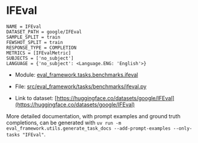 # IFEval

````
NAME = IFEval
DATASET_PATH = google/IFEval
SAMPLE_SPLIT = train
FEWSHOT_SPLIT = train
RESPONSE_TYPE = COMPLETION
METRICS = [IFEvalMetric]
SUBJECTS = ['no_subject']
LANGUAGE = {'no_subject': <Language.ENG: 'English'>}
````

- Module: [eval_framework.tasks.benchmarks.ifeval](eval_framework.tasks.benchmarks.ifeval)

- File: [src/eval_framework/tasks/benchmarks/ifeval.py](../../src/eval_framework/tasks/benchmarks/ifeval.py)

- Link to dataset: [https://huggingface.co/datasets/google/IFEval](https://huggingface.co/datasets/google/IFEval)

More detailed documentation, with prompt examples and ground truth completions, can be generated with `uv run -m eval_framework.utils.generate_task_docs --add-prompt-examples --only-tasks "IFEval"`.
